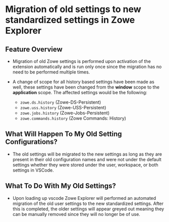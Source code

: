 # Migration of old settings to new standardized settings in Zowe Explorer

## Feature Overview

- Migration of old Zowe settings is performed upon activation of the extension automatically and is run only once since the migration has no need to be performed multiple times.

- A change of scope for all history based settings have been made as well, these settings have been changed from the **window** scope to the **application** scope. The affected settings would be the following:
  - `zowe.ds.history` (Zowe-DS-Persistent)
  - `zowe.uss.history` (Zowe-USS-Persistent)
  - `zowe.jobs.history` (Zowe-Jobs-Persistent)
  - `zowe.commands.history` (Zowe Commands: History)

## What Will Happen To My Old Setting Configurations?

- The old settings will be migrated to the new settings as long as they are present in their old configuration names and were not under the default settings whether they were stored under the user, workspace, or both settings in VSCode.

## What To Do With My Old Settings?

- Upon loading up vscode Zowe Explorer will performed an automated migration of the old user settings to the new standardized settings. After this is completed, the older settings will appear greyed out meaning they can be manually removed since they will no longer be of use.
